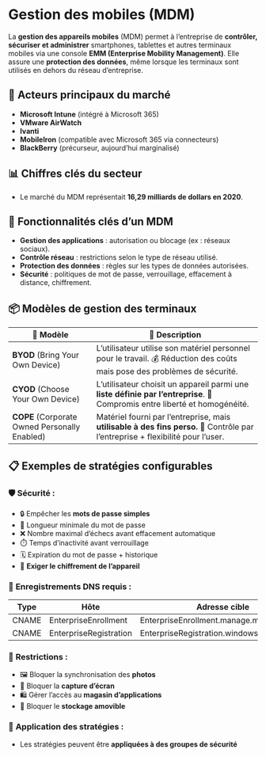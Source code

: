 # Gestion des mobiles (MDM)

La **gestion des appareils mobiles** (MDM) permet à l’entreprise de **contrôler, sécuriser et administrer** smartphones, tablettes et autres terminaux mobiles via une console **EMM (Enterprise Mobility Management)**. Elle assure une **protection des données**, même lorsque les terminaux sont utilisés en dehors du réseau d’entreprise.



## 🏢 **Acteurs principaux du marché**

- **Microsoft Intune** (intégré à Microsoft 365)
- **VMware AirWatch**
- **Ivanti**
- **MobileIron** (compatible avec Microsoft 365 via connecteurs)
- **BlackBerry** (précurseur, aujourd’hui marginalisé)



## 📊 **Chiffres clés du secteur**

- Le marché du MDM représentait **16,29 milliards de dollars en 2020**.



## 🔐 **Fonctionnalités clés d’un MDM**

- **Gestion des applications** : autorisation ou blocage (ex : réseaux sociaux).
- **Contrôle réseau** : restrictions selon le type de réseau utilisé.
- **Protection des données** : règles sur les types de données autorisées.
- **Sécurité** : politiques de mot de passe, verrouillage, effacement à distance, chiffrement.



## 📦 **Modèles de gestion des terminaux**

| **🔄 Modèle** | **📝 Description** |
|----|----|
| **BYOD** (Bring Your Own Device) | L’utilisateur utilise son matériel personnel pour le travail. 💰 Réduction des coûts mais pose des problèmes de sécurité. |
| **CYOD** (Choose Your Own Device) | L’utilisateur choisit un appareil parmi une **liste définie par l’entreprise**. 🤝 Compromis entre liberté et homogénéité. |
| **COPE** (Corporate Owned Personally Enabled) | Matériel fourni par l’entreprise, mais **utilisable à des fins perso.** 🔐 Contrôle par l’entreprise + flexibilité pour l’user. |



## 📋 **Exemples de stratégies configurables**

### 🛡️ **Sécurité** :

- 🔒 Empêcher les **mots de passe simples**
- 🔢 Longueur minimale du mot de passe
- ❌ Nombre maximal d’échecs avant effacement automatique
- ⏱️ Temps d’inactivité avant verrouillage
- 🗓️ Expiration du mot de passe + historique
- 🔐 **Exiger le chiffrement de l’appareil**

### 📡 **Enregistrements DNS requis** :

| **Type** | **Hôte**               | **Adresse cible**                         |
|----------|------------------------|-------------------------------------------|
| CNAME    | EnterpriseEnrollment   | EnterpriseEnrollment.manage.microsoft.com |
| CNAME    | EnterpriseRegistration | EnterpriseRegistration.windows.net        |



### 📵 **Restrictions** :

- 🖼️ Bloquer la synchronisation des **photos**
- 📸 Bloquer la **capture d’écran**
- 🛍️ Gérer l’accès au **magasin d’applications**
- 💾 Bloquer le **stockage amovible**

### 🎯 **Application des stratégies** :

- Les stratégies peuvent être **appliquées à des groupes de sécurité**

